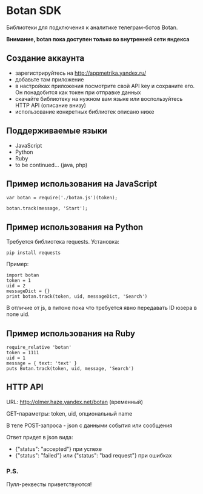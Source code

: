 # Botan SDK
Библиотеки для подключения к аналитике телеграм-ботов Botan.

**Внимание, botan пока доступен только во внутренней сети яндекса**

## Создание аккаунта
- зарегистрируйтесь на http://appmetrika.yandex.ru/
- добавьте там приложение
- в настройках приложения посмотрите свой API key и сохраните его. Он понадобится как токен при отправке данных
- скачайте библиотеку на нужном вам языке или воспользуйтесь HTTP API (описание внизу)
- использование конкретных библиотек описано ниже

## Поддерживаемые языки
- JavaScript
- Python
- Ruby
- to be continued... (java, php)

## Пример использования на JavaScript
    var botan = require('./botan.js')(token);

    botan.track(message, 'Start');

## Пример использования на Python
Требуется библиотека requests. Установка: 
    
    pip install requests

Пример:

    import botan
    token = 1
    uid = 2    
    messageDict = {}
    print botan.track(token, uid, messageDict, 'Search')
В отличие от js, в питоне пока что требуется явно передавать ID юзера в поле uid.

## Пример использования на Ruby

	require_relative 'botan'
	token = 1111
	uid = 1
	message = { text: 'text' }
	puts Botan.track(token, uid, message, 'Search')

## HTTP API
URL: http://olmer.haze.yandex.net/botan (временный)

GET-параметры: token, uid, опциональный name

В теле POST-запроса - json с данными события или сообщения

Ответ придет в json вида:
- {"status": "accepted"} при успехе
- {"status": "failed"} или  {"status": "bad request"} при ошибках

### P.S.
Пулл-реквесты приветствуются!
